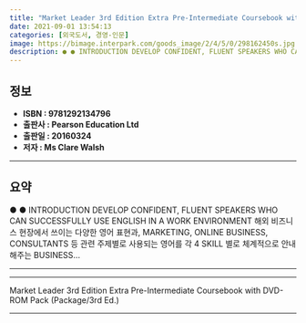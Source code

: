 ```yaml
---
title: "Market Leader 3rd Edition Extra Pre-Intermediate Coursebook with DVD-ROM Pack (Package/3rd Ed.)"
date: 2021-09-01 13:54:13
categories: [외국도서, 경영-인문]
image: https://bimage.interpark.com/goods_image/2/4/5/0/298162450s.jpg
description: ● ● INTRODUCTION DEVELOP CONFIDENT, FLUENT SPEAKERS WHO CAN SUCCESSFULLY USE ENGLISH IN A WORK ENVIRONMENT 해외 비즈니스 현장에서 쓰이는 다양한 영어 표현과, MARKETING, ONLINE BUSI
---
```


## **정보**

- **ISBN : 9781292134796**
- **출판사 : Pearson Education Ltd**
- **출판일 : 20160324**
- **저자 : Ms Clare Walsh**

------



## **요약**

●  ●  INTRODUCTION
DEVELOP CONFIDENT, FLUENT SPEAKERS WHO CAN SUCCESSFULLY USE ENGLISH IN A WORK ENVIRONMENT
해외 비즈니스 현장에서 쓰이는 다양한 영어 표현과, MARKETING, ONLINE BUSINESS, CONSULTANTS 등 관련 주제별로 사용되는 영어를 각 4 SKILL 별로 체계적으로 안내해주는 BUSINESS... 

------



------


Market Leader 3rd Edition Extra Pre-Intermediate Coursebook with DVD-ROM Pack (Package/3rd Ed.) 

------


